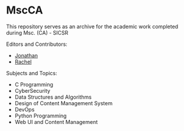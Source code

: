 # MscCA

This repository serves as an archive for the academic work completed during Msc. (CA) - SICSR

Editors and Contributors:
- [Jonathan](https://github.com/jonathandpenha1)
- [Rachel](https://github.com/rachelanchan)  

Subjects and Topics:
- C Programming
- CyberSecurity
- Data Structures and Algorithms
- Design of Content Management System
- DevOps
- Python Programming
- Web UI and Content Management
